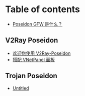 # Table of contents

* [Poseidon GFW 是什么？](README.md)

## V2Ray Poseidon

* [欢迎您使用 V2Ray-Poseidon](v2ray-poseidon/index.md)
* [搭配 VNetPanel 面板](v2ray-poseidon/da-pei-vnetpanel-mian-ban.md)

## Trojan Poseidon

* [Untitled](trojan-poseidon/untitled.md)

